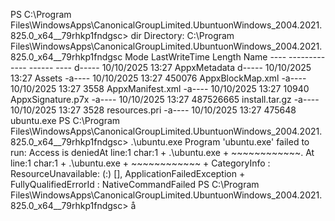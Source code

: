 PS C:\Program Files\WindowsApps\CanonicalGroupLimited.UbuntuonWindows_2004.2021.825.0_x64__79rhkp1fndgsc> dir                                                                                                                                                                                                                                                               Directory: C:\Program Files\WindowsApps\CanonicalGroupLimited.UbuntuonWindows_2004.2021.825.0_x64__79rhkp1fndgsc                                                                                                                                                                                                                                                    Mode                 LastWriteTime         Length Name                                                                  ----                 -------------         ------ ----                                                                  d-----        10/10/2025     13:27                AppxMetadata                                                          d-----        10/10/2025     13:27                Assets                                                                -a----        10/10/2025     13:27         450076 AppxBlockMap.xml                                                      -a----        10/10/2025     13:27           3558 AppxManifest.xml                                                      -a----        10/10/2025     13:27          10940 AppxSignature.p7x                                                     -a----        10/10/2025     13:27      487526665 install.tar.gz                                                        -a----        10/10/2025     13:27           3528 resources.pri                                                         -a----        10/10/2025     13:27         475648 ubuntu.exe                                                                                                                                                                                                                                                                                                            PS C:\Program Files\WindowsApps\CanonicalGroupLimited.UbuntuonWindows_2004.2021.825.0_x64__79rhkp1fndgsc> .\ubuntu.exe  Program 'ubuntu.exe' failed to run: Access is deniedAt line:1 char:1                                                    + .\ubuntu.exe                                                                                                          + ~~~~~~~~~~~~.                                                                                                         At line:1 char:1                                                                                                        + .\ubuntu.exe                                                                                                          + ~~~~~~~~~~~~                                                                                                              + CategoryInfo          : ResourceUnavailable: (:) [], ApplicationFailedException                                       + FullyQualifiedErrorId : NativeCommandFailed                                                                                                                                                                                               PS C:\Program Files\WindowsApps\CanonicalGroupLimited.UbuntuonWindows_2004.2021.825.0_x64__79rhkp1fndgsc> å                                                                                                                         
